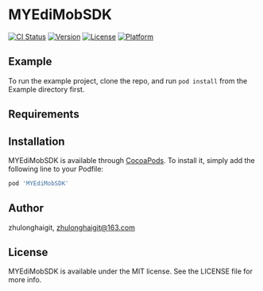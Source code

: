# MYEdiMobSDK

[![CI Status](https://img.shields.io/travis/zhulonghaigit/MYEdiMobSDK.svg?style=flat)](https://travis-ci.org/zhulonghaigit/MYEdiMobSDK)
[![Version](https://img.shields.io/cocoapods/v/MYEdiMobSDK.svg?style=flat)](https://cocoapods.org/pods/MYEdiMobSDK)
[![License](https://img.shields.io/cocoapods/l/MYEdiMobSDK.svg?style=flat)](https://cocoapods.org/pods/MYEdiMobSDK)
[![Platform](https://img.shields.io/cocoapods/p/MYEdiMobSDK.svg?style=flat)](https://cocoapods.org/pods/MYEdiMobSDK)

## Example

To run the example project, clone the repo, and run `pod install` from the Example directory first.

## Requirements

## Installation

MYEdiMobSDK is available through [CocoaPods](https://cocoapods.org). To install
it, simply add the following line to your Podfile:

```ruby
pod 'MYEdiMobSDK'
```

## Author

zhulonghaigit, zhulonghaigit@163.com

## License

MYEdiMobSDK is available under the MIT license. See the LICENSE file for more info.
